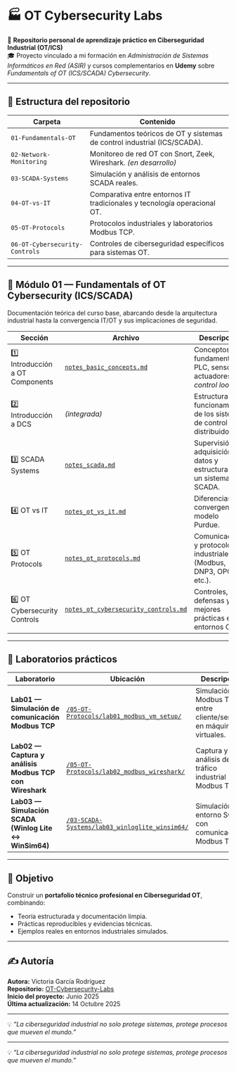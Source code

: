 # 🏭 OT Cybersecurity Labs

📘 **Repositorio personal de aprendizaje práctico en Ciberseguridad Industrial (OT/ICS)**  
🎓 Proyecto vinculado a mi formación en *Administración de Sistemas Informáticos en Red (ASIR)* y cursos complementarios en **Udemy** sobre *Fundamentals of OT (ICS/SCADA) Cybersecurity*.

---

## 📂 Estructura del repositorio

| Carpeta | Contenido |
|----------|------------|
| `01-Fundamentals-OT` | Fundamentos teóricos de OT y sistemas de control industrial (ICS/SCADA). |
| `02-Network-Monitoring` | Monitoreo de red OT con Snort, Zeek, Wireshark. *(en desarrollo)* |
| `03-SCADA-Systems` | Simulación y análisis de entornos SCADA reales. |
| `04-OT-vs-IT` | Comparativa entre entornos IT tradicionales y tecnología operacional OT. |
| `05-OT-Protocols` | Protocolos industriales y laboratorios Modbus TCP. |
| `06-OT-Cybersecurity-Controls` | Controles de ciberseguridad específicos para sistemas OT. |

---

## 🧠 Módulo 01 — Fundamentals of OT Cybersecurity (ICS/SCADA)

Documentación teórica del curso base, abarcando desde la arquitectura industrial hasta la convergencia IT/OT y sus implicaciones de seguridad.

| Sección | Archivo | Descripción |
|----------|----------|-------------|
| 1️⃣ Introducción a OT Components | [`notes_basic_concepts.md`](./01-Fundamentals-OT/notes_basic_concepts.md) | Conceptos fundamentales: PLC, sensores, actuadores y *control loops*. |
| 2️⃣ Introducción a DCS | *(integrada)* | Estructura y funcionamiento de los sistemas de control distribuido. |
| 3️⃣ SCADA Systems | [`notes_scada.md`](./03-SCADA-Systems/notes_scada.md) | Supervisión, adquisición de datos y estructura de un sistema SCADA. |
| 4️⃣ OT vs IT | [`notes_ot_vs_it.md`](./04-OT-vs-IT/notes_ot_vs_it.md) | Diferencias, convergencia y modelo Purdue. |
| 5️⃣ OT Protocols | [`notes_ot_protocols.md`](./05-OT-Protocols/notes_ot_protocols.md) | Comunicación y protocolos industriales (Modbus, DNP3, OPC, etc.). |
| 6️⃣ OT Cybersecurity Controls | [`notes_ot_cybersecurity_controls.md`](./06-OT-Cybersecurity-Controls/notes_ot_cybersecurity_controls.md) | Controles, defensas y mejores prácticas en entornos OT. |

---

## 🧪 Laboratorios prácticos

| Laboratorio | Ubicación | Descripción |
|--------------|------------|-------------|
| **Lab01 — Simulación de comunicación Modbus TCP** | [`/05-OT-Protocols/lab01_modbus_vm_setup/`](./05-OT-Protocols/lab01_modbus_vm_setup/) | Simulación Modbus TCP entre cliente/servidor en máquinas virtuales. |
| **Lab02 — Captura y análisis Modbus TCP con Wireshark** | [`/05-OT-Protocols/lab02_modbus_wireshark/`](./05-OT-Protocols/lab02_modbus_wireshark/) | Captura y análisis del tráfico industrial Modbus TCP. |
| **Lab03 — Simulación SCADA (Winlog Lite ↔ WinSim64)** | [`/03-SCADA-Systems/lab03_winloglite_winsim64/`](./03-SCADA-Systems/lab03_winloglite_winsim64/) | Simulación de entorno SCADA con comunicación Modbus TCP. |

---

## 🚀 Objetivo

Construir un **portafolio técnico profesional en Ciberseguridad OT**, combinando:
- Teoría estructurada y documentación limpia.  
- Prácticas reproducibles y evidencias técnicas.  
- Ejemplos reales en entornos industriales simulados.

---

## ✍️ Autoría

**Autora:** Victoria García Rodríguez  
**Repositorio:** [OT-Cybersecurity-Labs](https://github.com/cosiata01/OT-Cybersecurity-Labs)  
**Inicio del proyecto:** Junio 2025  
**Última actualización:** 14 Octubre 2025  

---

💡 *“La ciberseguridad industrial no solo protege sistemas, protege procesos que mueven el mundo.”*
 

---

💡 *“La ciberseguridad industrial no solo protege sistemas, protege procesos que mueven el mundo.”*

